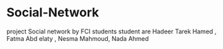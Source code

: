 Social-Network
==============

project Social network by FCI students 
student are Hadeer Tarek Hamed , Fatma Abd elaty , Nesma Mahmoud, Nada Ahmed

